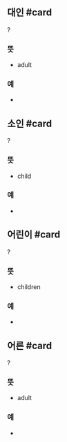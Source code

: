 ## 대인 #card
?
### 뜻
- adult
### 예
-
<!--SR:!2024-12-13,54,250-->

## 소인 #card
?
### 뜻
- child
### 예
-
<!--SR:!2024-10-30,37,288-->

## 어린이 #card
?
### 뜻
- children
### 예
-
<!--SR:!2025-02-21,107,292-->

## 어른 #card
?
### 뜻
- adult
### 예
-
<!--SR:!2025-01-09,77,270-->

